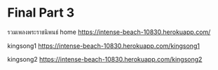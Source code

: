 # Final Part 3
รวมเพลงพระราชนิพนธ์
home
https://intense-beach-10830.herokuapp.com/

kingsong1
https://intense-beach-10830.herokuapp.com/kingsong1

kingsong2
https://intense-beach-10830.herokuapp.com/kingsong2
